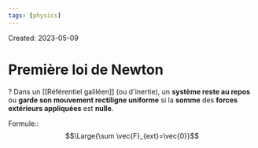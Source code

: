 ```yaml
---
tags: [physics] 
---
```

Created: 2023-05-09

# Première loi de Newton
?
Dans un [[Référentiel galiléen]] (ou d'inertie), un **système reste au repos** ou **garde son mouvement rectiligne uniforme** si la **somme** des **forces extérieurs appliquées** est **nulle**.
<!--SR:!2024-01-09,102,170-->

Formule::$$\Large{\sum \vec{F}_{ext}=\vec{0}}$$
<!--SR:!2023-12-25,142,250-->